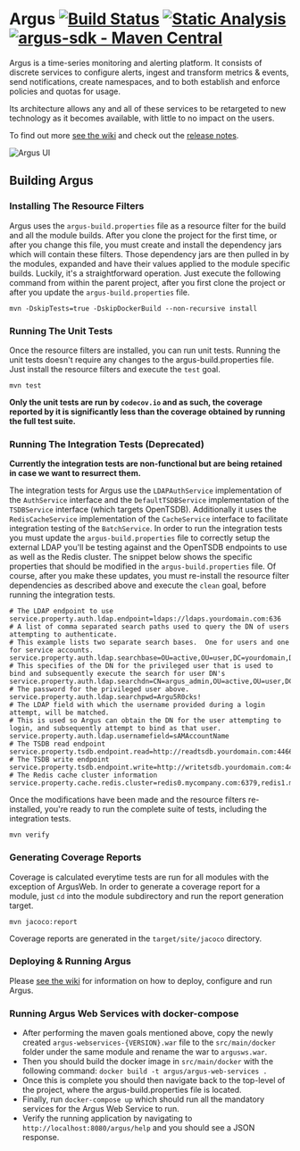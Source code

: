 Argus  [![Build Status](https://travis-ci.org/salesforce/Argus.svg?branch=master)](https://travis-ci.org/salesforce/Argus)  [![Static Analysis](https://scan.coverity.com/projects/8155/badge.svg)](https://scan.coverity.com/projects/salesforceeng-argus)
[![argus-sdk - Maven Central](https://maven-badges.herokuapp.com/maven-central/com.salesforce.argus/argus-sdk/badge.svg?maxAge=3600)](https://maven-badges.herokuapp.com/maven-central/com.salesforce.argus/argus-sdk)
=====

Argus is a time-series monitoring and alerting platform. It consists of discrete services to configure alerts, ingest and transform metrics & events, send notifications, create namespaces, and to both establish and enforce policies and quotas for usage.

Its architecture allows any and all of these services to be retargeted to new technology as it becomes available, with little to no impact on the users.

To find out more [see the wiki](https://github.com/salesforce/Argus/wiki) and check out the [release notes](https://github.com/salesforce/Argus/releases).

![Argus UI](ArgusUIScreenshot.png "Viewing metric with default UI")

## Building Argus

### Installing The Resource Filters

Argus uses the `argus-build.properties` file as a resource filter for the build and all the module builds.  After you clone the project for the first time, or after you change this file, you must create and install the dependency jars which will contain these filters.  Those dependency jars are then pulled in by the modules, expanded and have their values applied to the module specific builds.  Luckily, it's a straightforward operation.  Just execute the following command from within the parent project, after you first clone the project or after you update the `argus-build.properties` file.

```
mvn -DskipTests=true -DskipDockerBuild --non-recursive install
```

### Running The Unit Tests

Once the resource filters are installed, you can run unit tests.  Running the unit tests doesn't require any changes to the argus-build.properties file.  Just install the resource filters and execute the `test` goal.

```
mvn test
```

**Only the unit tests are run by `codecov.io` and as such, the coverage reported by it is significantly less than the coverage obtained by running the full test suite.**

### Running The Integration Tests (Deprecated)

**Currently the integration tests are non-functional but are being retained in case we want to resurrect them.**

The integration tests for Argus use the `LDAPAuthService` implementation of the `AuthService` interface and the `DefaultTSDBService` implementation of the `TSDBService` interface (which targets OpenTSDB).  Additionally it uses the `RedisCacheService` implementation of the `CacheService` interface to facilitate integration testing of the `BatchService`.  In order to run the integration tests you must update the `argus-build.properties` file to correctly setup the external LDAP you'll be testing against and the OpenTSDB endpoints to use as well as the Redis cluster.  The snippet below shows the specific properties that should be modified in the `argus-build.properties` file.  Of course, after you make these updates, you must re-install the resource filter dependencies as described above and execute the `clean` goal, before running the integration tests.

```
# The LDAP endpoint to use
service.property.auth.ldap.endpoint=ldaps://ldaps.yourdomain.com:636
# A list of comma separated search paths used to query the DN of users attempting to authenticate.
# This example lists two separate search bases.  One for users and one for service accounts.
service.property.auth.ldap.searchbase=OU=active,OU=user,DC=yourdomain,DC=com:OU=active,OU=robot,DC=yourdomain,DC=com
# This specifies of the DN for the privileged user that is used to bind and subsequently execute the search for user DN's
service.property.auth.ldap.searchdn=CN=argus_admin,OU=active,OU=user,DC=yourdomain,DC=com
# The password for the privileged user above.
service.property.auth.ldap.searchpwd=Argu5R0cks!
# The LDAP field with which the username provided during a login attempt, will be matched.
# This is used so Argus can obtain the DN for the user attempting to login, and subsequently attempt to bind as that user.
service.property.auth.ldap.usernamefield=sAMAccountName
# The TSDB read endpoint
service.property.tsdb.endpoint.read=http://readtsdb.yourdomain.com:4466
# The TSDB write endpoint
service.property.tsdb.endpoint.write=http://writetsdb.yourdomain.com:4477
# The Redis cache cluster information
service.property.cache.redis.cluster=redis0.mycompany.com:6379,redis1.mycompany.com:6389
```

Once the modifications have been made and the resource filters re-installed, you're ready to run the complete suite of tests, including the integration tests.

```
mvn verify
```

### Generating Coverage Reports

Coverage is calculated everytime tests are run for all modules with the exception of ArgusWeb.  In order to generate a coverage report for a module, just `cd` into the module subdirectory and run the report generation target.

```
mvn jacoco:report
```

Coverage reports are generated in the `target/site/jacoco` directory.

### Deploying & Running Argus

Please [see the wiki](https://github.com/salesforce/Argus/wiki) for information on how to deploy, configure and run Argus.

### Running Argus Web Services with docker-compose  

- After performing the maven goals mentioned above, copy the newly created ``argus-webservices-{VERSION}.war`` file to the ``src/main/docker`` folder under the same module and rename the war to ``argusws.war``. 
- Then you should build the docker image in ``src/main/docker`` with the following command: ``docker build -t argus/argus-web-services .``
- Once this is complete you should then navigate back to the top-level of the project, where the argus-build.properties file is located.
- Finally, run ``docker-compose up`` which should run all the mandatory services for the Argus Web Service to run.
- Verify the running application by navigating to ``http://localhost:8080/argus/help`` and you should see a JSON response.